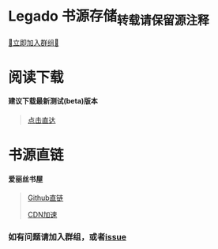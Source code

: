 # Legado 书源存储<sub>转载请保留源注释</sub>
[🚀立即加入群组🚀](https://t.me/+eLOWs94XsXxiY2Q1)
# 阅读下载
#### 建议下载最新测试(beta)版本
> [点击直达](https://github.com/gedoor/legado/releases)
# 书源直链
#### 爱丽丝书屋
>[Github直链](https://raw.githubusercontent.com/yezechuandl/source-legado/main/source/爱丽丝书屋.json)
>
>[CDN加速](https://fastly.jsdelivr.net/gh/yezechuandl/source-legado@main/source/爱丽丝书屋.json)
### 如有问题请加入群组，或者[issue](https://github.com/yezechuandl/source-legado/issues)
